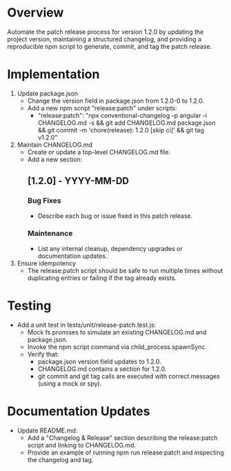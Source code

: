 # Overview

Automate the patch release process for version 1.2.0 by updating the project version, maintaining a structured changelog, and providing a reproducible npm script to generate, commit, and tag the patch release.

# Implementation

1. Update package.json
   - Change the version field in package.json from 1.2.0-0 to 1.2.0.
   - Add a new npm script "release:patch" under scripts:
     - "release:patch": "npx conventional-changelog -p angular -i CHANGELOG.md -s && git add CHANGELOG.md package.json && git commit -m 'chore(release): 1.2.0 [skip ci]' && git tag v1.2.0"
2. Maintain CHANGELOG.md
   - Create or update a top-level CHANGELOG.md file.
   - Add a new section:
     ## [1.2.0] - YYYY-MM-DD
     ### Bug Fixes
       - Describe each bug or issue fixed in this patch release.
     ### Maintenance
       - List any internal cleanup, dependency upgrades or documentation updates.
3. Ensure idempotency
   - The release:patch script should be safe to run multiple times without duplicating entries or failing if the tag already exists.

# Testing

- Add a unit test in tests/unit/release-patch.test.js:
  - Mock fs.promises to simulate an existing CHANGELOG.md and package.json.
  - Invoke the npm script command via child_process.spawnSync.
  - Verify that:
    - package.json version field updates to 1.2.0.
    - CHANGELOG.md contains a section for 1.2.0.
    - git commit and git tag calls are executed with correct messages (using a mock or spy).

# Documentation Updates

- Update README.md:
  - Add a "Changelog & Release" section describing the release:patch script and linking to CHANGELOG.md.
  - Provide an example of running npm run release:patch and inspecting the changelog and tag.